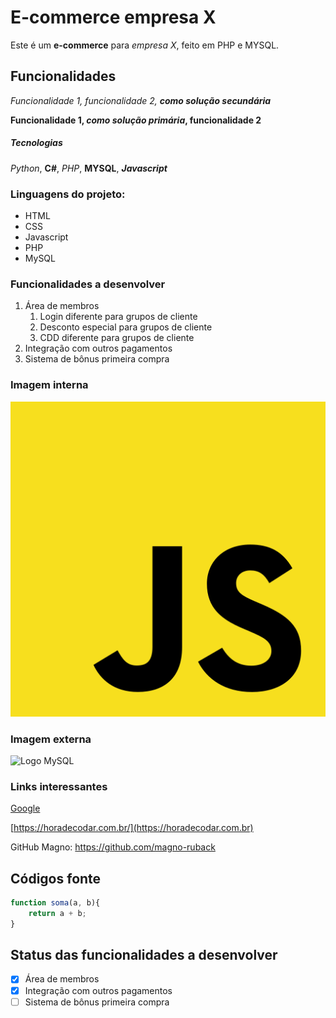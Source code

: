 # E-commerce empresa X

Este é um **e-commerce** para *empresa X*, feito em PHP e MYSQL.

## Funcionalidades

_Funcionalidade 1, funcionalidade 2, **como solução secundária**_

**Funcionalidade 1, _como solução primária_, funcionalidade 2**

##### Tecnologias

*Python*, **C#**, _PHP_, __MYSQL__, *__Javascript__*

### Linguagens do projeto:

* HTML
* CSS
* Javascript
* PHP
* MySQL

### Funcionalidades a desenvolver

1. Área de membros
    1. Login diferente para grupos de cliente
    2. Desconto especial para grupos de cliente
    3. CDD diferente para grupos de cliente
2. Integração com outros pagamentos
3. Sistema de bônus primeira compra

### Imagem interna

[![Logo Javascript](img/javascript.png)](https://www.javascript.com/)

### Imagem externa

![Logo MySQL](https://www.freepnglogos.com/uploads/logo-mysql-png/logo-mysql-mysql-logo-png-images-are-download-crazypng-21.png)

### Links interessantes

[Google](https://www.google.com.br)

[https://horadecodar.com.br/](https://horadecodar.com.br)

GitHub Magno: https://github.com/magno-ruback

## Códigos fonte

```javascript
function soma(a, b){
    return a + b;
}
```

## Status das funcionalidades a desenvolver

- [x] Área de membros
- [x] Integração com outros pagamentos
- [ ] Sistema de bônus primeira compra